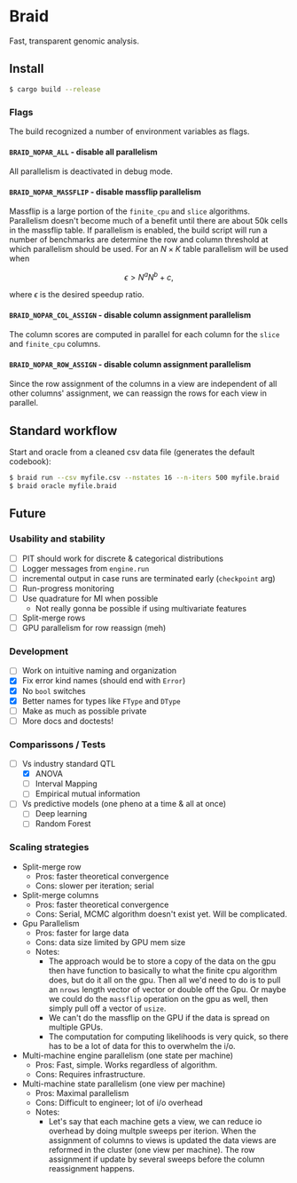 # Braid

Fast, transparent genomic analysis.

## Install

```bash
$ cargo build --release
```

### Flags

The build recognized a number of environment variables as flags.

#### `BRAID_NOPAR_ALL` - disable all parallelism

All parallelism is deactivated in debug mode.

#### `BRAID_NOPAR_MASSFLIP` - disable massflip parallelism

Massflip is a large portion of the `finite_cpu` and `slice` algorithms.
Parallelism doesn't become much of a benefit until there are about 50k cells in
the massflip table. If parallelism is enabled, the build script will run a
number of benchmarks are determine the row and column threshold at which
parallelism should be used. For an $N \times K$ table parallelism will be used when

```math
\epsilon \gt N^a N^b + c,
```

where $`\epsilon`$ is the desired speedup ratio.

#### `BRAID_NOPAR_COL_ASSIGN` - disable column assignment parallelism

The column scores are computed in parallel for each column for the `slice` and
`finite_cpu` columns.

#### `BRAID_NOPAR_ROW_ASSIGN` - disable column assignment parallelism

Since the row assignment of the columns in a view are independent of all other
columns' assignment, we can reassign the rows for each view in parallel.

## Standard workflow

Start and oracle from a cleaned csv data file (generates the default codebook):

```bash
$ braid run --csv myfile.csv --nstates 16 --n-iters 500 myfile.braid 
$ braid oracle myfile.braid
```

## Future

### Usability and stability
- [ ] PIT should work for discrete & categorical distributions
- [ ] Logger messages from `engine.run`
- [ ] incremental output in case runs are terminated early (`checkpoint` arg)
- [ ] Run-progress monitoring
- [ ] Use quadrature for MI when possible
    + Not really gonna be possible if using multivariate features
- [ ] Split-merge rows
- [ ] GPU parallelism for row reassign (meh)

### Development
- [ ] Work on intuitive naming and organization
- [X] Fix error kind names (should end with `Error`)
- [X] No `bool` switches
- [X] Better names for types like `FType` and `DType`
- [ ] Make as much as possible private
- [ ] More docs and doctests!

### Comparissons / Tests
- [ ] Vs industry standard QTL
    - [X] ANOVA
    - [ ] Interval Mapping
    - [ ] Empirical mutual information
- [ ] Vs predictive models (one pheno at a time & all at once)
    - [ ] Deep learning
    - [ ] Random Forest

### Scaling strategies

- Split-merge row
    + Pros: faster theoretical convergence
    + Cons: slower per iteration; serial
- Split-merge columns
    + Pros: faster theoretical convergence
    + Cons: Serial, MCMC algorithm doesn't exist yet. Will be complicated.
- Gpu Parallelism
    + Pros: faster for large data
    + Cons: data size limited by GPU mem size
    + Notes:
        - The approach would be to store a copy of the data on the gpu then
          have function to basically to what the finite cpu algorithm does, but
          do it all on the gpu. Then all we'd need to do is to pull an `nrows`
          length vector of vector or double off the Gpu. Or maybe we could do
          the `massflip` operation on the gpu as well, then simply pull off a
          vector of `usize`.
        - We can't do the massflip on the GPU if the data is spread on multiple
          GPUs.
        - The computation for computing likelihoods is very quick, so there has
          to be a lot of data for this to overwhelm the i/o.
- Multi-machine engine parallelism (one state per machine)
    + Pros: Fast, simple. Works regardless of algorithm.
    + Cons: Requires infrastructure.
- Multi-machine state parallelism (one view per machine)
    + Pros: Maximal parallelism
    + Cons: Difficult to engineer; lot of i/o overhead
    + Notes:
        - Let's say that each machine gets a view, we can reduce io overhead by
          doing multple sweeps per iterion. When the assignment of columns to
          views is updated the data views are reformed in the cluster (one view
          per machine). The row assignment if update by several sweeps before
          the column reassignment happens.
